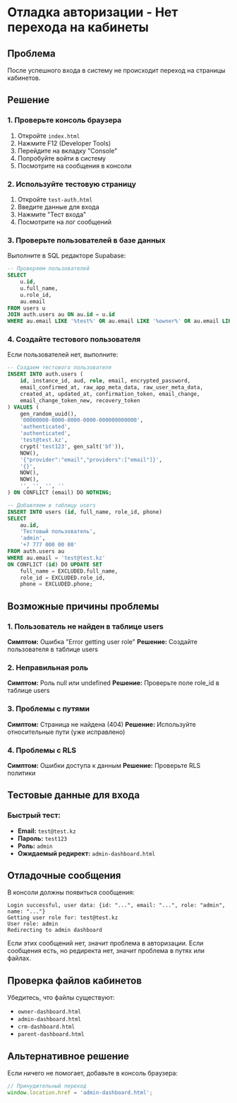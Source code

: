 # Отладка авторизации - Нет перехода на кабинеты

## Проблема
После успешного входа в систему не происходит переход на страницы кабинетов.

## Решение

### 1. Проверьте консоль браузера
1. Откройте `index.html`
2. Нажмите F12 (Developer Tools)
3. Перейдите на вкладку "Console"
4. Попробуйте войти в систему
5. Посмотрите на сообщения в консоли

### 2. Используйте тестовую страницу
1. Откройте `test-auth.html`
2. Введите данные для входа
3. Нажмите "Тест входа"
4. Посмотрите на лог сообщений

### 3. Проверьте пользователей в базе данных
Выполните в SQL редакторе Supabase:
```sql
-- Проверяем пользователей
SELECT 
    u.id,
    u.full_name,
    u.role_id,
    au.email
FROM users u
JOIN auth.users au ON au.id = u.id
WHERE au.email LIKE '%test%' OR au.email LIKE '%owner%' OR au.email LIKE '%admin%';
```

### 4. Создайте тестового пользователя
Если пользователей нет, выполните:
```sql
-- Создаем тестового пользователя
INSERT INTO auth.users (
    id, instance_id, aud, role, email, encrypted_password,
    email_confirmed_at, raw_app_meta_data, raw_user_meta_data,
    created_at, updated_at, confirmation_token, email_change,
    email_change_token_new, recovery_token
) VALUES (
    gen_random_uuid(),
    '00000000-0000-0000-0000-000000000000',
    'authenticated',
    'authenticated',
    'test@test.kz',
    crypt('test123', gen_salt('bf')),
    NOW(),
    '{"provider":"email","providers":["email"]}',
    '{}',
    NOW(),
    NOW(),
    '', '', '', ''
) ON CONFLICT (email) DO NOTHING;

-- Добавляем в таблицу users
INSERT INTO users (id, full_name, role_id, phone)
SELECT 
    au.id,
    'Тестовый пользователь',
    'admin',
    '+7 777 000 00 00'
FROM auth.users au 
WHERE au.email = 'test@test.kz'
ON CONFLICT (id) DO UPDATE SET 
    full_name = EXCLUDED.full_name,
    role_id = EXCLUDED.role_id,
    phone = EXCLUDED.phone;
```

## Возможные причины проблемы

### 1. Пользователь не найден в таблице users
**Симптом:** Ошибка "Error getting user role"
**Решение:** Создайте пользователя в таблице users

### 2. Неправильная роль
**Симптом:** Роль null или undefined
**Решение:** Проверьте поле role_id в таблице users

### 3. Проблемы с путями
**Симптом:** Страница не найдена (404)
**Решение:** Используйте относительные пути (уже исправлено)

### 4. Проблемы с RLS
**Симптом:** Ошибки доступа к данным
**Решение:** Проверьте RLS политики

## Тестовые данные для входа

### Быстрый тест:
- **Email:** `test@test.kz`
- **Пароль:** `test123`
- **Роль:** `admin`
- **Ожидаемый редирект:** `admin-dashboard.html`

## Отладочные сообщения

В консоли должны появиться сообщения:
```
Login successful, user data: {id: "...", email: "...", role: "admin", name: "..."}
Getting user role for: test@test.kz
User role: admin
Redirecting to admin dashboard
```

Если этих сообщений нет, значит проблема в авторизации.
Если сообщения есть, но редиректа нет, значит проблема в путях или файлах.

## Проверка файлов кабинетов

Убедитесь, что файлы существуют:
- `owner-dashboard.html`
- `admin-dashboard.html`
- `crm-dashboard.html`
- `parent-dashboard.html`

## Альтернативное решение

Если ничего не помогает, добавьте в консоль браузера:
```javascript
// Принудительный переход
window.location.href = 'admin-dashboard.html';
```
